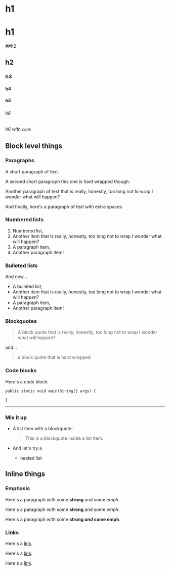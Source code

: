 
# h1

h1
==

##h2

h2
--

### h3

#### h4

##### h5

###### h6

###### h6 with `code`

## Block level things

### Paragraphs

A short paragraph of text.

A second short paragraph
this one is hard
wrapped though.

Another paragraph of text that is really, honestly, too long not to wrap I wonder what will happen?



 And finally, here's a paragraph  of text   with extra          spaces

### Numbered lists

1. Numbered list,
1. Another item that is really, honestly, too long not to wrap I wonder what will happen?
1. A paragraph
   item,
1. Another paragraph 
item!

### Bulleted lists

And now...

* A bulleted list,
* Another item that is really, honestly, too long not to wrap I wonder what will happen?
* A paragraph
  item,
* Another paragraph 
item!

### Blockquotes

> A block quote that is really, honestly, too long not to wrap I wonder what will happen?

and...

> a block quote
that is hard wrapped

### Code blocks

Here's a code block:

    public static void main(String[] args) {
    
    }

 
------------------

### Mix it up

* A list item with a blockquote:

  > This is a blockquote
  > inside a list item.

* And let's try a 
  * nested list
    

## Inline things

### Emphasis

Here's a paragraph with some **strong** and some *emph*.

Here's a paragraph with some __strong__ and some _emph_.

Here's a paragraph with some **strong _and_ some emph**.

### Links

Here's a [link](http://ceylon-lang.org "Ceylon").

Here's a [link][cey].

Here's a [link][CEY].


[cey]: http://ceylon-lang.org "Ceylon"

###
